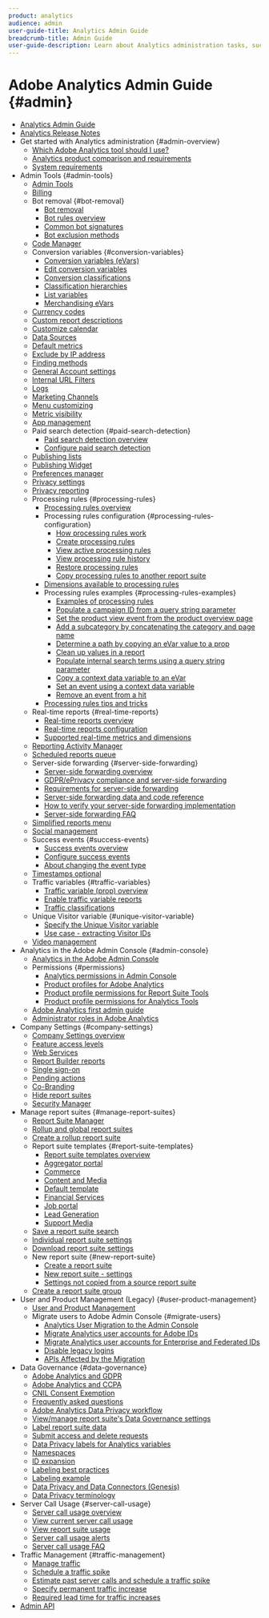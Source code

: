 ```yaml
---
product: analytics
audience: admin
user-guide-title: Analytics Admin Guide
breadcrumb-title: Admin Guide
user-guide-description: Learn about Analytics administration tasks, such managing users and products in the Experience Cloud Admin Console, configuring report suites, and more.
---
```


# Adobe Analytics Admin Guide {#admin}

+ [Analytics Admin Guide](home.md)
+ [Analytics Release Notes](https://experienceleague.adobe.com/docs/analytics/release-notes/latest.html)
+ Get started with Analytics administration {#admin-overview}
  + [Which Adobe Analytics tool should I use?](admin/get-started/which-analytics-tool.md)
  + [Analytics product comparison and requirements](admin/get-started/analytics-product-comparison.md)
  + [System requirements](admin/get-started/sys-reqs.md)
+ Admin Tools {#admin-tools}
  + [Admin Tools](admin/c-admin-tools.md)
  + [Billing](admin/billing-admin.md)
  + Bot removal {#bot-removal}
    + [Bot removal](admin/bot-removal/bot-removal.md)
    + [Bot rules overview](admin/bot-removal/bot-rules.md)
    + [Common bot signatures](admin/bot-removal/bot-signatures.md)
    + [Bot exclusion methods](admin/bot-removal/bot-exclusion-methods.md)
  + [Code Manager](admin/code-manager-admin.md)
  + Conversion variables {#conversion-variables}
    + [Conversion variables (eVars)](admin/conversion-var-admin/conversion-var-admin.md)
    + [Edit conversion variables](admin/conversion-var-admin/t-conversion-variables-admin.md)
    + [Conversion classifications](admin/conversion-var-admin/conversion-classifications.md)
    + [Classification hierarchies](admin/conversion-var-admin/classification-hierarchies.md)
    + [List variables](admin/conversion-var-admin/list-var-admin.md)
    + [Merchandising eVars](admin/conversion-var-admin/merchandising-evars.md)
  + [Currency codes](admin/currency.md)
  + [Custom report descriptions](admin/custom-desc-admin.md)
  + [Customize calendar](admin/custom-calendar.md)
  + [Data Sources](admin/data-sources.md)
  + [Default metrics](admin/default-metrics.md)
  + [Exclude by IP address](admin/exclude-ip.md)
  + [Finding methods](admin/finding-methods.md)
  + [General Account settings](admin/general-acct-settings-admin.md)
  + [Internal URL Filters](admin/internal-url-filter-admin.md)
  + [Logs](admin/logs.md)
  + [Marketing Channels](admin/marketing-channels-admin.md)
  + [Menu customizing](admin/customize-menus.md)
  + [Metric visibility](admin/metric-visibility.md)
  + [App management](admin/mobile-management.md)
  + Paid search detection {#paid-search-detection}
    + [Paid search detection overview](admin/paid-search-detection/paid-search-detection.md)
    + [Configure paid search detection](admin/paid-search-detection/t-paid-search-detection.md)
  + [Publishing lists](admin/publishing-list.md)
  + [Publishing Widget](admin/publishing-widgets-admin.md)
  + [Preferences manager](admin/preferences-manager.md)
  + [Privacy settings](admin/privacy-settings.md)
  + [Privacy reporting](admin/privacy-reporting.md)
  + Processing rules {#processing-rules}
    + [Processing rules overview](admin/c-processing-rules/processing-rules.md)
    + Processing rules configuration {#processing-rules-configuration}
      + [How processing rules work](admin/c-processing-rules/c-processing-rules-configuration/processing-rules-about.md)
      + [Create processing rules](admin/c-processing-rules/c-processing-rules-configuration/t-processing-rules.md)
      + [View active processing rules](admin/c-processing-rules/c-processing-rules-configuration/t-processing-rules-view.md)
      + [View processing rule history](admin/c-processing-rules/c-processing-rules-configuration/t-processing-rule-view-history.md)
      + [Restore processing rules](admin/c-processing-rules/c-processing-rules-configuration/t-processing-rules-restore.md)
      + [Copy processing rules to another report suite](admin/c-processing-rules/c-processing-rules-configuration/t-processing-rules-copy-to-rs.md)
    + [Dimensions available to processing rules](admin/c-processing-rules/processing-rule-dimensions.md)
    + Processing rules examples {#processing-rules-examples}
      + [Examples of processing rules](admin/c-processing-rules/processing-rules-examples/processing-rules-examples.md)
      + [Populate a campaign ID from a query string parameter](admin/c-processing-rules/processing-rules-examples/processing-rules-populate-campaign-id.md)
      + [Set the product view event from the product overview page](admin/c-processing-rules/processing-rules-examples/setting-the-product-view-event.md)
      + [Add a subcategory by concatenating the category and page name](admin/c-processing-rules/processing-rules-examples/subcategory-concatenating.md)
      + [Determine a path by copying an eVar value to a prop](admin/c-processing-rules/processing-rules-examples/processing-rules-determining-path.md)
      + [Clean up values in a report](admin/c-processing-rules/processing-rules-examples/clean-up-values-in-a-report.md)
      + [Populate internal search terms using a query string parameter](admin/c-processing-rules/processing-rules-examples/processing-rules-populating-internal-search.md)
      + [Copy a context data variable to an eVar](admin/c-processing-rules/processing-rules-examples/processing-rules-copy-context-data.md)
      + [Set an event using a context data variable](admin/c-processing-rules/processing-rules-examples/processing-rules-copy-context-data-event.md)
      + [Remove an event from a hit](admin/c-processing-rules/processing-rules-examples/processing-rules-remove-event.md)
    + [Processing rules tips and tricks](admin/c-processing-rules/processing-rules-tips.md)
  + Real-time reports {#real-time-reports}
    + [Real-time reports overview](admin/realtime/realtime.md)
    + [Real-time reports configuration](admin/realtime/t-realtime-admin.md)
    + [Supported real-time metrics and dimensions](admin/realtime/realtime-metrics.md)
  + [Reporting Activity Manager](admin/reporting-activity.md)
  + [Scheduled reports queue](admin/scheduled-reports-admin.md)
  + Server-side forwarding {#server-side-forwarding}
    + [Server-side forwarding overview](admin/c-server-side-forwarding/ssf.md)
    + [GDPR/ePrivacy compliance and server-side forwarding](admin/c-server-side-forwarding/ssf-gdpr.md)
    + [Requirements for server-side forwarding](admin/c-server-side-forwarding/ssf-requirements.md)
    + [Server-side forwarding data and code reference](admin/c-server-side-forwarding/ssf-reference.md)
    + [How to verify your server-side forwarding implementation](admin/c-server-side-forwarding/ssf-verify.md)
    + [Server-side forwarding FAQ](admin/c-server-side-forwarding/ssf-faq.md)
  + [Simplified reports menu](admin/t-simplified-menu.md)
  + [Social management](admin/social-management.md)
  + Success events {#success-events}
    + [Success events overview](admin/c-success-events/success-event.md)
    + [Configure success events](admin/c-success-events/t-success-events.md)
    + [About changing the event type](admin/c-success-events/event-type.md)
  + [Timestamps optional](admin/timestamp-optional.md)
  + Traffic variables {#traffic-variables}
    + [Traffic variable (prop) overview](admin/c-traffic-variables/traffic-var.md)
    + [Enable traffic variable reports](admin/c-traffic-variables/t-traffic-variable.md)
    + [Traffic classifications](admin/c-traffic-variables/traffic-classifications.md)
  + Unique Visitor variable {#unique-visitor-variable}
    + [Specify the Unique Visitor variable](admin/unique-visitor-variable-admin/t-unique-visitor-variable.md)
    + [Use case - extracting Visitor IDs](admin/unique-visitor-variable-admin/extract-visitorids-usecase.md)
  + [Video management](admin/video-management.md)
+ Analytics in the Adobe Admin Console {#admin-console}
  + [Analytics in the Adobe Admin Console](admin-console/home.md)
  + Permissions {#permissions}
    + [Analytics permissions in Admin Console](admin-console/permissions/summary-tables.md)
    + [Product profiles for Adobe Analytics](admin-console/permissions/product-profile.md)
    + [Product profile permissions for Report Suite Tools](admin-console/permissions/report-suite-tools.md)
    + [Product profile permissions for Analytics Tools](admin-console/permissions/analytics-tools.md)
  + [Adobe Analytics first admin guide](admin-console/first-admin-guide.md)
  + [Administrator roles in Adobe Analytics](admin-console/admin-roles-in-analytics.md)
+ Company Settings {#company-settings}
  + [Company Settings overview](company/c-company-settings.md)
  + [Feature access levels](company/feature-access-levels.md)
  + [Web Services](company/web-services-admin.md)
  + [Report Builder reports](company/report-builder-reports-admin.md)
  + [Single sign-on](company/single-signon-admin.md)
  + [Pending actions](company/pending-actions-admin.md)
  + [Co-Branding](company/co-branding-admin.md)
  + [Hide report suites](company/c-hide-report-suites.md)
  + [Security Manager](company/security-manager.md)
+ Manage report suites {#manage-report-suites}
  + [Report Suite Manager](c-manage-report-suites/report-suites-admin.md)
  + [Rollup and global report suites](c-manage-report-suites/rollup-report-suite.md)
  + [Create a rollup report suite](c-manage-report-suites/t-rollups.md)
  + Report suite templates {#report-suite-templates}
    + [Report suite templates overview](c-manage-report-suites/c-report-suite-templates/report-suite-templates.md)
    + [Aggregator portal](c-manage-report-suites/c-report-suite-templates/aggregator-portal.md)
    + [Commerce](c-manage-report-suites/c-report-suite-templates/commerce-admin.md)
    + [Content and Media](c-manage-report-suites/c-report-suite-templates/content-media.md)
    + [Default template](c-manage-report-suites/c-report-suite-templates/default-rs-template.md)
    + [Financial Services](c-manage-report-suites/c-report-suite-templates/financial-services.md)
    + [Job portal](c-manage-report-suites/c-report-suite-templates/job-portal.md)
    + [Lead Generation](c-manage-report-suites/c-report-suite-templates/lead-generation.md)
    + [Support Media](c-manage-report-suites/c-report-suite-templates/support-media.md)
  + [Save a report suite search](c-manage-report-suites/t-report-suite-saved-search.md)
  + [Individual report suite settings](c-manage-report-suites/individual-rs-settings.md)
  + [Download report suite settings](c-manage-report-suites/t-download-rs-settings.md)
  + New report suite {#new-report-suite}
    + [Create a report suite](c-manage-report-suites/c-new-report-suite/t-create-a-report-suite.md)
    + [New report suite - settings](c-manage-report-suites/c-new-report-suite/new-report-suite.md)
    + [Settings not copied from a source report suite](c-manage-report-suites/c-new-report-suite/settings-not-copied-from-rs.md)
  + [Create a report suite group](c-manage-report-suites/t-create-rs-group.md)
+ User and Product Management (Legacy) {#user-product-management}
  + [User and Product Management](user-management2/user-management.md)
  + Migrate users to Adobe Admin Console {#migrate-users}
    + [Analytics User Migration to the Admin Console](user-management2/user-migration/c-migration-tool.md)
    + [Migrate Analytics user accounts for Adobe IDs](user-management2/user-migration/t-migrate-users.md)
    + [Migrate Analytics user accounts for Enterprise and Federated IDs](user-management2/user-migration/migrate-enterprise.md)
    + [Disable legacy logins](user-management2/user-migration/t-disable-legacy-login.md)
    + [APIs Affected by the Migration](user-management2/user-migration/developer.md)
+ Data Governance {#data-governance}
  + [Adobe Analytics and GDPR](c-data-governance/an-gdpr-overview.md)
  + [Adobe Analytics and CCPA](c-data-governance/an-ccpa-overview.md)
  + [CNIL Consent Exemption](c-data-governance/cnil-consent-exemption.md)
  + [Frequently asked questions](c-data-governance/gdpr-faq.md)
  + [Adobe Analytics Data Privacy workflow](c-data-governance/an-gdpr-workflow.md)
  + [View/manage report suite's Data Governance settings](c-data-governance/gdpr-view-settings.md)
  + [Label report suite data](c-data-governance/gdpr-setup-reportsuite.md)
  + [Submit access and delete requests](c-data-governance/gdpr-submit-access-delete.md)
  + [Data Privacy labels for Analytics variables](c-data-governance/gdpr-labels.md)
  + [Namespaces](c-data-governance/gdpr-namespaces.md)
  + [ID expansion](c-data-governance/gdpr-id-expansion.md)
  + [Labeling best practices](c-data-governance/gdpr-analytics-ids.md)
  + [Labeling example](c-data-governance/gdpr-labeling-example.md)
  + [Data Privacy and Data Connectors (Genesis)](c-data-governance/data-connectors-gdpr.md)
  + [Data Privacy terminology](c-data-governance/gdpr-terminology.md)
+ Server Call Usage {#server-call-usage}
  + [Server call usage overview](c-server-call-usage/overage-overview.md)
  + [View current server call usage](c-server-call-usage/server-call-usage-dashboard.md)
  + [View report suite usage](c-server-call-usage/report-suite-usage.md)
  + [Server call usage alerts](c-server-call-usage/scu-alerts.md)
  + [Server call usage FAQ](c-server-call-usage/overage-faq.md)
+ Traffic Management {#traffic-management}
  + [Manage traffic](c-traffic-management/traffic-management.md)
  + [Schedule a traffic spike](c-traffic-management/t-traffic-schedule-spike.md)
  + [Estimate past server calls and schedule a traffic spike](c-traffic-management/traffic-spike-estimate-past-server-calls.md)
  + [Specify permanent traffic increase](c-traffic-management/t-traffic-permanent.md)
  + [Required lead time for traffic increases](c-traffic-management/traffic-lead-time.md)
+ [Admin API](c-admin-api/c-admin-api.md)
